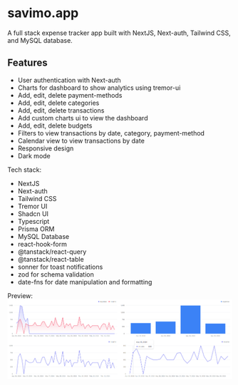 # savimo.app

A full stack expense tracker app built with NextJS, Next-auth, Tailwind CSS, and MySQL database.

## Features

-   User authentication with Next-auth
-   Charts for dashboard to show analytics using tremor-ui
-   Add, edit, delete payment-methods
-   Add, edit, delete categories
-   Add, edit, delete transactions
-   Add custom charts ui to view the dashboard
-   Add, edit, delete budgets
-   Filters to view transactions by date, category, payment-method
-   Calendar view to view transactions by date
-   Responsive design
-   Dark mode

Tech stack:

-   NextJS
-   Next-auth
-   Tailwind CSS
-   Tremor UI
-   Shadcn UI
-   Typescript
-   Prisma ORM
-   MySQL Database
-   react-hook-form
-   @tanstack/react-query
-   @tanstack/react-table
-   sonner for toast notifications
-   zod for schema validation
-   date-fns for date manipulation and formatting

Preview:
![Preview](./public/app-preview.png)
